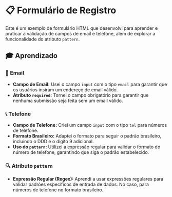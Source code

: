 # 📋 Formulário de Registro

Este é um exemplo de formulário HTML que desenvolvi para aprender e praticar a validação de campos de email e telefone, além de explorar a funcionalidade do atributo `pattern`.

## 🎓 Aprendizado

### 📧 Email
- **Campo de Email:** Usei o campo `input` com o tipo `email` para garantir que os usuários insiram um endereço de email válido.
- **Atributo `required`:** Tornei o campo obrigatório para garantir que nenhuma submissão seja feita sem um email válido.

### 📞 Telefone
- **Campo de Telefone:** Criei um campo `input` com o tipo `tel` para números de telefone.
- **Formato Brasileiro:** Adaptei o formato para seguir o padrão brasileiro, incluindo o DDD e o dígito 9 adicional.
- **Uso do `pattern`:** Utilizei a expressão regular para validar o formato do número de telefone, garantindo que siga o padrão estabelecido.

### 🔍 Atributo `pattern`
- **Expressão Regular (Regex):** Aprendi a usar expressões regulares para validar padrões específicos de entrada de dados. No caso, para números de telefone no formato brasileiro.
